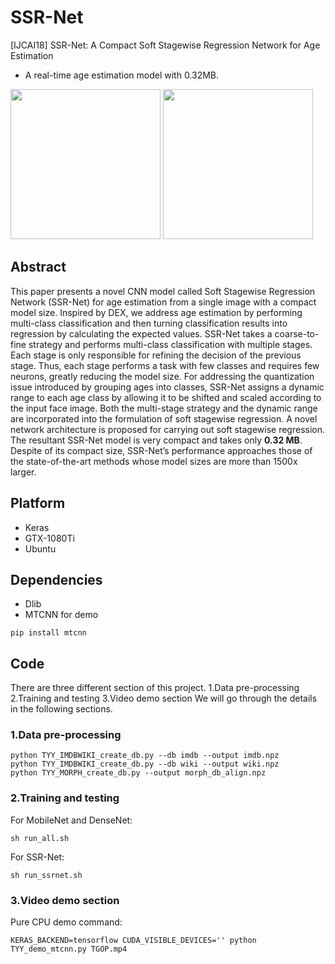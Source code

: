 # SSR-Net
[IJCAI18] SSR-Net: A Compact Soft Stagewise Regression Network for Age Estimation
+ A real-time age estimation model with 0.32MB.

<img src="https://github.com/shamangary/SSR-Net/blob/master/demo/TGOP_tvbs.png" height="240"/> <img src="https://github.com/shamangary/SSR-Net/blob/master/demo/the_flash_cast.png" height="240"/>

## Abstract
This paper presents a novel CNN model called Soft Stagewise Regression Network (SSR-Net) for age estimation from a single image with a compact model size. Inspired by DEX, we address age estimation by performing multi-class classification and then turning classification results into regression by calculating the expected values. SSR-Net takes a coarse-to-fine strategy and performs multi-class classification with multiple stages. Each stage is only responsible for refining the decision of the previous stage. Thus, each stage performs a task with few classes and requires few neurons, greatly reducing the model size. For addressing the quantization issue introduced by grouping ages into classes, SSR-Net assigns a dynamic range to each age class by allowing it to be shifted and scaled according to the input face image. Both the multi-stage strategy and the dynamic range are incorporated into the formulation of soft stagewise regression. A novel network architecture is proposed for carrying out soft stagewise regression. The resultant SSR-Net model is very compact and takes only **0.32 MB**. Despite of its compact size, SSR-Net’s performance approaches those of the state-of-the-art methods whose model sizes are more than 1500x larger.

## Platform
+ Keras
+ GTX-1080Ti
+ Ubuntu

## Dependencies
+ Dlib
+ MTCNN for demo
```
pip install mtcnn
```
## Code

There are three different section of this project.
1.Data pre-processing
2.Training and testing
3.Video demo section
We will go through the details in the following sections.

### 1.Data pre-processing
```
python TYY_IMDBWIKI_create_db.py --db imdb --output imdb.npz
python TYY_IMDBWIKI_create_db.py --db wiki --output wiki.npz
python TYY_MORPH_create_db.py --output morph_db_align.npz
```
### 2.Training and testing
For MobileNet and DenseNet:
```
sh run_all.sh
```
For SSR-Net:
```
sh run_ssrnet.sh
```
### 3.Video demo section
Pure CPU demo command:
```
KERAS_BACKEND=tensorflow CUDA_VISIBLE_DEVICES='' python TYY_demo_mtcnn.py TGOP.mp4
```
